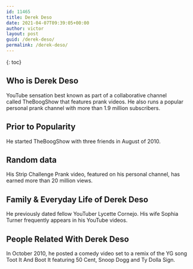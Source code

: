 ```yaml
---
id: 11465
title: Derek Deso
date: 2021-04-07T09:39:05+00:00
author: victor
layout: post
guid: /derek-deso/
permalink: /derek-deso/
---
```



{: toc}


## Who is Derek Deso



YouTube sensation best known as part of a collaborative channel called TheBoogShow that features prank videos. He also runs a popular personal prank channel with more than 1.9 million subscribers.

                
                
                
## Prior to Popularity



He started TheBoogShow with three friends in August of 2010.

                
                
                
## Random data



His Strip Challenge Prank video, featured on his personal channel, has earned more than 20 million views.

                
                
                
## Family & Everyday Life of Derek Deso



He previously dated fellow YouTuber Lycette Cornejo. His wife Sophia Turner frequently appears in his YouTube videos.

                
                
                
## People Related With Derek Deso



In October 2010, he posted a comedy video set to a remix of the YG song Toot It And Boot It featuring 50 Cent, Snoop Dogg and Ty Dolla Sign.

                
              
            
          
          
          